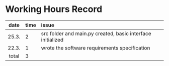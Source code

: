 # Working Hours Record

| date  | time | issue |
| :----:|:-----| :-----|
| 25.3. | 2    | src folder and main.py created, basic interface initialized |
| 22.3. | 1    | wrote the software requirements specification |
| total | 3    | | 
